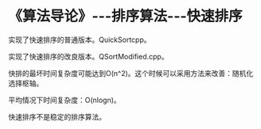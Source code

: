 ﻿《算法导论》---排序算法---快速排序
=========

实现了快速排序的普通版本。QuickSortcpp。

实现了快速排序的改良版本。QSortModified.cpp。

快排的最坏时间复杂度可能达到O(n^2)。这个时候可以采用方法来改善：随机化选择枢轴。

平均情况下时间复杂度：O(nlogn)。

快速排序不是稳定的排序算法。